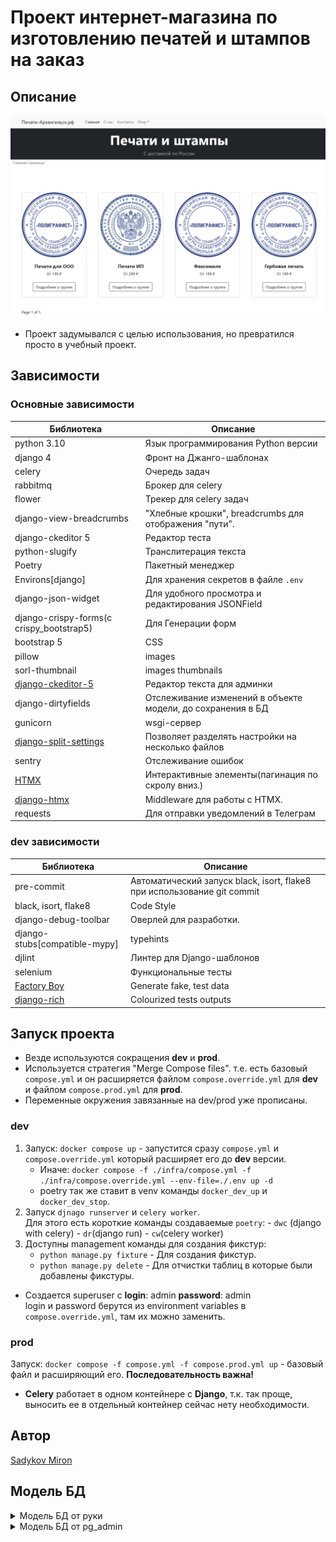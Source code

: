 # Проект интернет-магазина по изготовлению печатей и штампов на заказ

## Описание

![Картинка-Пример](images/img.png)

- Проект задумывался с целью использования, но превратился просто в учебный проект.

## Зависимости

### Основные зависимости

| Библиотека                                                                        | Описание                                                    |
| --------------------------------------------------------------------------------- | ----------------------------------------------------------- |
| python 3.10                                                                       | Язык программирования Python версии                         |
| django 4                                                                          | Фронт на Джанго-шаблонах                                    |
| celery                                                                            | Очередь задач                                               |
| rabbitmq                                                                          | Брокер для celery                                           |
| flower                                                                            | Трекер для celery задач                                     |
| django-view-breadcrumbs                                                           | "Хлебные крошки", breadcrumbs для отображения "пути".       |
| django-ckeditor 5                                                                 | Редактор теста                                              |
| python-slugify                                                                    | Транслитерация текста                                       |
| Poetry                                                                            | Пакетный менеджер                                           |
| Environs[django]                                                                  | Для хранения секретов в файле `.env`                        |
| django-json-widget                                                                | Для удобного просмотра и редактирования JSONField           |
| django-crispy-forms(c crispy_bootstrap5)                                          | Для Генерации форм                                          |
| bootstrap 5                                                                       | CSS                                                         |
| pillow                                                                            | images                                                      |
| sorl-thumbnail                                                                    | images thumbnails                                           |
| [django-ckeditor-5](https://github.com/hvlads/django-ckeditor-5)                  | Редактор текста для админки                                 |
| django-dirtyfields                                                                | Отслеживание изменений в объекте модели, до сохранения в БД |
| gunicorn                                                                          | wsgi-сервер                                                 |
| [django-split-settings](https://github.com/wemake-services/django-split-settings) | Позволяет разделять настройки на несколько файлов           |
| sentry                                                                            | Отслеживание ошибок                                         |
| [HTMX](https://htmx.org/)                                                         | Интерактивные элементы(пагинация по скролу вниз.)           |
| [django-htmx](https://github.com/adamchainz/django-htmx)                          | Middleware для работы с HTMX.                               |
| requests                                                                          | Для отправки уведомлений в Телеграм                         |

### dev зависимости

| Библиотека                                               | Описание                                                                |
| -------------------------------------------------------- | ----------------------------------------------------------------------- |
| pre-commit                                               | Автоматический запуск black, isort, flake8 при использование git commit |
| black, isort, flake8                                     | Code Style                                                              |
| django-debug-toolbar                                     | Оверлей для разработки.                                                 |
| django-stubs[compatible-mypy]                            | typehints                                                               |
| djlint                                                   | Линтер для Django-шаблонов                                              |
| selenium                                                 | Функциональные тесты                                                    |
| [Factory Boy](https://github.com/FactoryBoy/factory_boy) | Generate fake, test data                                                |
| [django-rich](https://github.com/adamchainz/django-rich) | Colourized tests outputs                                                |

## Запуск проекта

- Везде используются сокращения **dev** и **prod**.
- Используется стратегия "Merge Compose files". т.е. есть базовый `compose.yml` и он расширяется файлом `compose.override.yml` для **dev** и файлом `compose.prod.yml` для **prod**.
- Переменные окружения завязанные на dev/prod уже прописаны.

### dev

1. Запуск: `docker compose up` - запустится сразу `compose.yml` и `compose.override.yml` который расширяет его до **dev** версии.
   - Иначе: `docker compose -f ./infra/compose.yml -f ./infra/compose.override.yml --env-file=./.env up -d`
   - poetry так же ставит в venv команды `docker_dev_up` и `docker_dev_stop`.
2. Запуск `djnago runserver` и `celery worker`.\
   Для этого есть короткие команды создаваемые `poetry`: - `dwc` (django with celery) - `dr`(django run) - `cw`(celery worker)
3. Доступны management команды для создания фикстур:
   - `python manage.py fixture` - Для создания фикстур.
   - `python manage.py delete` - Для отчистки таблиц в которые были добавлены фикстуры.

- Создается superuser с **login**: admin **password**: admin\
  login и password берутся из environment variables в `compose.override.yml`, там их можно заменить.

### prod

Запуск: `docker compose -f compose.yml -f compose.prod.yml up` - базовый файл и расширяющий его. **Последовательность важна!**

- **Celery** работает в одном контейнере с **Django**, т.к. так проще, выносить ее в отдельный контейнер сейчас нету необходимости.

## Автор

[Sadykov Miron](https://github.com/Reagent992)

## Модель БД

<details>
  <summary>Модель БД от руки</summary>
  <img src="images/models.png" alt="Модель БД от руки">
  Так же доступен оригинальный файл в excalidraw-формате.

</details>
<details>
  <summary>Модель БД от pg_admin</summary>
  <img src="images/db_by_pg_admin.png" alt="Модель БД от pg_admin">

</details>
